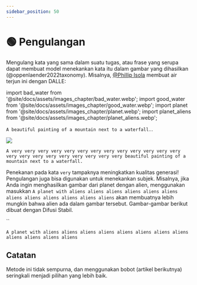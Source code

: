 ```yaml
---
sidebar_position: 50
---
```


# 🟢 Pengulangan

Mengulang kata yang sama dalam suatu tugas, atau frase yang serupa dapat membuat model menekankan kata itu dalam gambar yang dihasilkan (@oppenlaender2022taxonomy). Misalnya, [@Phillip Isola](https://twitter.com/phillip_isola/status/1532189632217112577) membuat air terjun ini dengan DALLE:

import bad_water from '@site/docs/assets/images_chapter/bad_water.webp';
import good_water from '@site/docs/assets/images_chapter/good_water.webp';
import planet from '@site/docs/assets/images_chapter/planet.webp';
import planet_aliens from '@site/docs/assets/images_chapter/planet_aliens.webp';


`A beautiful painting of a mountain next to a waterfall.`.

<div style={{textAlign: 'center'}}>
  <img src={bad_water} style={{width: "750px"}}/>
</div>

`A very very very very very very very very very very very very very very very very very very very very very very beautiful painting of a mountain next to a waterfall.`

<div style={{textAlign: 'center'}}>
  <LazyLoadImage src={good_water} style={{width: "750px"}} />
</div>

Penekanan pada kata `very` tampaknya meningkatkan kualitas generasi! Pengulangan juga bisa digunakan untuk menekankan subjek. Misalnya, jika Anda ingin menghasilkan gambar dari planet dengan alien, menggunakan masukkan `A planet with aliens aliens aliens aliens aliens aliens aliens aliens aliens aliens aliens aliens` akan membuatnya lebih mungkin bahwa alien ada dalam gambar tersebut. Gambar-gambar berikut dibuat dengan Difusi Stabil.

``
<div style={{textAlign: 'center'}}>
  <LazyLoadImage src={planet} style={{width: "250px"}} />
</div>

`A planet with aliens aliens aliens aliens aliens aliens aliens aliens aliens aliens aliens aliens`

<div style={{textAlign: 'center'}}>
  <LazyLoadImage src={planet_aliens} style={{width: "250px"}} />
</div>

## Catatan

Metode ini tidak sempurna, dan menggunakan bobot (artikel berikutnya) seringkali menjadi pilihan yang lebih baik.